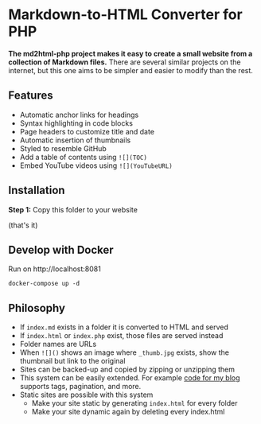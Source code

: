 # Markdown-to-HTML Converter for PHP
**The md2html-php project makes it easy to create a small website from a collection of Markdown files.** There are several similar projects on the internet, but this one aims to be simpler and easier to modify than the rest.

## Features
* Automatic anchor links for headings
* Syntax highlighting in code blocks
* Page headers to customize title and date
* Automatic insertion of thumbnails
* Styled to resemble GitHub
* Add a table of contents using `![](TOC)`
* Embed YouTube videos using `![](YouTubeURL)`

## Installation
**Step 1:** Copy this folder to your website

(that's it)

## Develop with Docker

Run on http://localhost:8081

```
docker-compose up -d
```

## Philosophy
* If `index.md` exists in a folder it is converted to HTML and served
* If `index.html` or `index.php` exist, those files are served instead
* Folder names are URLs
* When `![]()` shows an image where `_thumb.jpg` exists, show the thumbnail but link to the original
* Sites can be backed-up and copied by zipping or unzipping them
* This system can be easily extended. For example [code for my blog](https://github.com/swharden/swharden.com) supports tags, pagination, and more.
* Static sites are possible with this system
  * Make your site static by generating `index.html` for every folder
  * Make your site dynamic again by deleting every index.html
